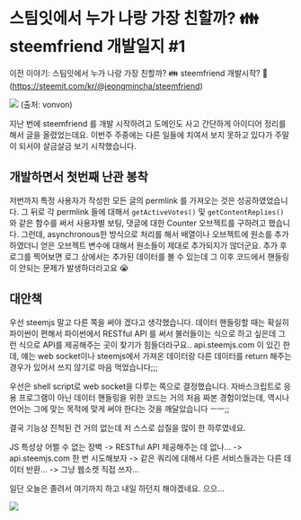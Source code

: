 # 스팀잇에서 누가 나랑 가장 친할까? 👪 steemfriend 개발일지 #1

이전 이야기: 스팀잇에서 누가 나랑 가장 친할까? 👪 steemfriend 개발시작? 🚀
(https://steemit.com/kr/@jeongmincha/steemfriend)

![](https://steemitimages.com/0x0/https://steemitimages.com/DQmXYoCFPhnX2etF7xu25i3gZw6ipocDrYuBoy4nBDqgseA/unnamed.jpg)
(출처: vonvon)

지난 번에 steemfriend 를 개발 시작하려고 도메인도 사고 간단하게 아이디어 정리를 해서 글을 올렸었는데요. 이번주 주중에는 다른 일들에 치여서 보지 못하고 있다가 주말이 되서야 살금살금 보기 시작했습니다.

## 개발하면서 첫번째 난관 봉착
저번까지 특정 사용자가 작성한 모든 글의 permlink 를 가져오는 것은 성공하였었습니다. 그 뒤로 각 permlink 들에 대해서 ` getActiveVotes() ` 및 ` getContentReplies() ` 와 같은 함수를 써서 사용자별 보팅, 댓글에 대한 Counter 오브젝트를 구하려고 했습니다. 그런데, asynchronous한 방식으로 처리를 해서 배열이나 오브젝트에 원소를 추가하였더니 얻은 오브젝트 변수에 대해서 원소들이 제대로 추가되지가 않더군요. 추가 후 로그를 찍어보면 로그 상에서는 추가된 데이터를 볼 수 있는데 그 이후 코드에서 핸들링이 안되는 문제가 발생하더라고요 😭

## 대안책
우선 steemjs 말고 다른 쪽을 써야 겠다고 생각했습니다. 데이터 핸들링할 때는 확실히 파이썬이 편해서 파이썬에서 RESTful API 를 써서 불러들이는 식으로 하고 싶은데 그런 식으로 API를 제공해주는 곳이 찾기가 힘들더라구요.. api.steemjs.com 이 있긴 한데, 얘는 web socket이나 steemjs에서 가져온 데이터랑 다른 데이터를 return 해주는 경우가 있어서 쓰지 않기로 마음 먹었습니다;;;

우선은 shell script로 web socket을 다루는 쪽으로 결정했습니다. 자바스크립트로 응용 프로그램이 아닌 데이터 핸들링을 위한 코드는 거의 처음 짜본 경험이었는데, 역시나 언어는 그에 맞는 목적에 맞게 써야 한다는 것을 깨달았습니다 ㅡㅡ;; 

결국 기능상 진척된 건 거의 없는데 저 스스로 삽질을 많이 한 하루였네요.

JS 특성상 어쩔 수 없는 장벽 -> RESTful API 제공해주는 데 없나... -> api.steemjs.com 한 번 시도해보자 -> 같은 쿼리에 대해서 다른 서비스들과는 다른 데이터 반환... -> 그냥 웹소켓 직접 쓰자...

일단 오늘은 졸려서 여기까지 하고 내일 하던지 해야겠네요. 으으...

![](https://img1.steemit.com/480x0/https://steemitimages.com/DQmUdNLJKzrFrZNgsc1c5UkZWHkTwPZj8KXApQcs6deGDK5/follow%20image-min.png)
